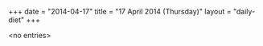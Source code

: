 +++
date = "2014-04-17"
title = "17 April 2014 (Thursday)"
layout = "daily-diet"
+++


\<no entries\>
